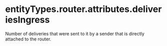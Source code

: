 # entityTypes.router.attributes.deliveriesIngress

Number of deliveries that were sent to it by a sender that is directly attached to the router.

